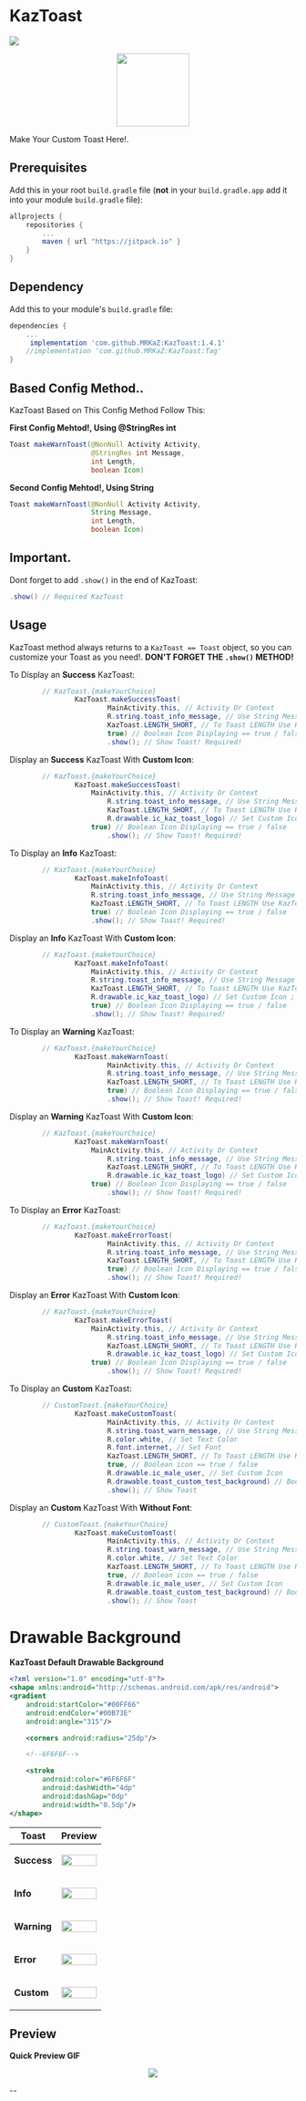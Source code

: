 # KazToast
[![](https://jitpack.io/v/MRKaZ/KazToast.svg)](https://jitpack.io/#MRKaZ/KazToast)

<div align="center">
	<img src="https://i.imgur.com/H2jEq9x.png" width="128">
</div>

Make Your Custom Toast Here!.

## Prerequisites

Add this in your root `build.gradle` file (**not** in your `build.gradle.app` add it into your module `build.gradle` file):

```gradle
allprojects {
	repositories {
		...
		maven { url "https://jitpack.io" }
	}
}
```

## Dependency

Add this to your module's `build.gradle` file:

```gradle
dependencies {
	...
	 implementation 'com.github.MRKaZ:KazToast:1.4.1'
	//implementation 'com.github.MRKaZ:KazToast:Tag'
}
```

## Based Config Method..

KazToast Based on This Config Method Follow This:

**First Config Mehtod!, Using @StringRes int**

```java
Toast makeWarnToast(@NonNull Activity Activity,
                    @StringRes int Message,
                    int Length,
                    boolean Icon)
```

**Second Config Mehtod!, Using String**

```java
Toast makeWarnToast(@NonNull Activity Activity,
                    String Message,
                    int Length,
                    boolean Icon)
```

## Important.

Dont forget to add `.show()` in the end of KazToast:

```java
.show() // Required KazToast
```

## Usage

KazToast method always returns to a `KazToast == Toast` object, so you can customize your Toast as you need!.
 **DON'T FORGET THE `.show()` METHOD!**
 
To Display an **Success** KazToast:

``` java
		// KazToast.{makeYourChoice}
                KazToast.makeSuccessToast(
                    	MainActivity.this, // Activity Or Context
                    	R.string.toast_info_message, // Use String Message or Use int Message
                    	KazToast.LENGTH_SHORT, // To Toast LENGTH Use KazToast.LENGTH_SHORT / LENGTH_LONG Or Use int = 0 / 1
                    	true) // Boolean Icon Displaying == true / false
                    	.show(); // Show Toast! Required!
```

Display an **Success** KazToast With **Custom Icon**:

``` java
		// KazToast.{makeYourChoice}
                KazToast.makeSuccessToast(
                	MainActivity.this, // Activity Or Context
                    	R.string.toast_info_message, // Use String Message or Use int Message
                    	KazToast.LENGTH_SHORT, // To Toast LENGTH Use KazToast.LENGTH_SHORT / LENGTH_LONG Or Use int = 0 / 1
                    	R.drawable.ic_kaz_toast_logo) // Set Custom Icon ; Default Method int
                   	true) // Boolean Icon Displaying == true / false
                    	.show(); // Show Toast! Required!
```

To Display an **Info** KazToast:

``` java
		// KazToast.{makeYourChoice}
                KazToast.makeInfoToast(
                	MainActivity.this, // Activity Or Context
                	R.string.toast_info_message, // Use String Message or Use int Message
                	KazToast.LENGTH_SHORT, // To Toast LENGTH Use KazToast.LENGTH_SHORT / LENGTH_LONG Or Use int = 0 / 1
                	true) // Boolean Icon Displaying == true / false
                	.show(); // Show Toast! Required!
```

Display an **Info** KazToast With **Custom Icon**:

``` java
		// KazToast.{makeYourChoice}
                KazToast.makeInfoToast(
               		MainActivity.this, // Activity Or Context
                	R.string.toast_info_message, // Use String Message or Use int Message
               		KazToast.LENGTH_SHORT, // To Toast LENGTH Use KazToast.LENGTH_SHORT / LENGTH_LONG Or Use int = 0 / 1
                	R.drawable.ic_kaz_toast_logo) // Set Custom Icon ; Default Method int
                	true) // Boolean Icon Displaying == true / false
                	.show(); // Show Toast! Required!
```

To Display an **Warning** KazToast:

``` java
		// KazToast.{makeYourChoice}
                KazToast.makeWarnToast(
                    	MainActivity.this, // Activity Or Context
                    	R.string.toast_info_message, // Use String Message or Use int Message
                    	KazToast.LENGTH_SHORT, // To Toast LENGTH Use KazToast.LENGTH_SHORT / LENGTH_LONG Or Use int = 0 / 1
                    	true) // Boolean Icon Displaying == true / false
                    	.show(); // Show Toast! Required!
```

Display an **Warning** KazToast With **Custom Icon**:

``` java
		// KazToast.{makeYourChoice}
                KazToast.makeWarnToast(
                	MainActivity.this, // Activity Or Context
                    	R.string.toast_info_message, // Use String Message or Use int Message
                    	KazToast.LENGTH_SHORT, // To Toast LENGTH Use KazToast.LENGTH_SHORT / LENGTH_LONG Or Use int = 0 / 1
                    	R.drawable.ic_kaz_toast_logo) // Set Custom Icon ; Default Method int
                   	true) // Boolean Icon Displaying == true / false
                    	.show(); // Show Toast! Required!
```

To Display an **Error** KazToast:

``` java
		// KazToast.{makeYourChoice}
                KazToast.makeErrorToast(
                    	MainActivity.this, // Activity Or Context
                    	R.string.toast_info_message, // Use String Message or Use int Message
                    	KazToast.LENGTH_SHORT, // To Toast LENGTH Use KazToast.LENGTH_SHORT / LENGTH_LONG Or Use int = 0 / 1
                    	true) // Boolean Icon Displaying == true / false
                    	.show(); // Show Toast! Required!
```

Display an **Error** KazToast With **Custom Icon**:

``` java
		// KazToast.{makeYourChoice}
                KazToast.makeErrorToast(
                	MainActivity.this, // Activity Or Context
                    	R.string.toast_info_message, // Use String Message or Use int Message
                    	KazToast.LENGTH_SHORT, // To Toast LENGTH Use KazToast.LENGTH_SHORT / LENGTH_LONG Or Use int = 0 / 1
                    	R.drawable.ic_kaz_toast_logo) // Set Custom Icon ; Default Method int
                   	true) // Boolean Icon Displaying == true / false
                    	.show(); // Show Toast! Required!
```

To Display an **Custom** KazToast:

``` java
		// CustomToast.{makeYourChoice}
                KazToast.makeCustomToast(
                        MainActivity.this, // Activity Or Context
                        R.string.toast_warn_message, // Use String Message or Use int Message
                        R.color.white, // Set Text Color
                        R.font.internet, // Set Font
                        KazToast.LENGTH_SHORT, // To Toast LENGTH Use KazToast.LENGTH_SHORT / LENGTH_LONG Or Use int = 0 / 1
                        true, // Boolean icon == true / false
                        R.drawable.ic_male_user, // Set Custom Icon
                        R.drawable.toast_custom_test_background) // Boolean icon == true / false
                        .show(); // Show Toast
```

Display an **Custom** KazToast With **Without Font**:

``` java
		// CustomToast.{makeYourChoice}
                KazToast.makeCustomToast(
                        MainActivity.this, // Activity Or Context
                        R.string.toast_warn_message, // Use String Message or Use int Message
                        R.color.white, // Set Text Color
                        KazToast.LENGTH_SHORT, // To Toast LENGTH Use KazToast.LENGTH_SHORT / LENGTH_LONG Or Use int = 0 / 1
                        true, // Boolean icon == true / false
                        R.drawable.ic_male_user, // Set Custom Icon
                        R.drawable.toast_custom_test_background) // Boolean icon == true / false
                        .show(); // Show Toast
```

# Drawable Background

**KazToast Default Drawable Background**

``` xml 
<?xml version="1.0" encoding="utf-8"?>
<shape xmlns:android="http://schemas.android.com/apk/res/android">
<gradient
    android:startColor="#00FF66" 
    android:endColor="#00B73E"
    android:angle="315"/>

    <corners android:radius="25dp"/>

    <!--6F6F6F-->

    <stroke
        android:color="#6F6F6F"
        android:dashWidth="4dp"
        android:dashGap="0dp"
        android:width="0.5dp"/>
</shape>
````

| **Toast** | **Preview** |
| --- | --- |
| **Success** | <p align="center" width="100%">    <img width="100%" src="https://i.imgur.com/FWlL45i.png"> </p> |
| **Info** | <p align="center" width="100%">    <img width="100%" src="https://i.imgur.com/gjCvtZh.png"> </p> |
| **Warning** | <p align="center" width="100%">    <img width="100%" src="https://i.imgur.com/wsXya16.png"> </p> |
| **Error** | <p align="center" width="100%">    <img width="100%" src="https://i.imgur.com/s5jRqwx.png"> </p> |
| **Custom** | <p align="center" width="100%">    <img width="100%" src="https://i.imgur.com/lkQwPaf.png"> </p> |


## Preview

**Quick Preview GIF**

<div align="center">
	<img src="https://github.com/MRKaZ/KazToast/blob/master/Preview.gif">
</div>

--
